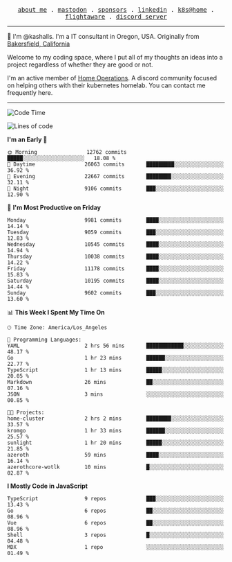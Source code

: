 <p align="center">
  <samp>
    <a href="https://jordanjones.org/">about me</a> .
    <a rel="me" href="https://mastodon.social/@kashall">mastodon</a> .
    <a href="https://github.com/sponsors/kashalls">sponsors</a> .
    <a href="https://linkedin.com/in/jordpjones">linkedin</a> .
    <a href="https://github.com/kashalls/home-cluster">k8s@home</a> .
    <a href="https://flightaware.com/adsb/stats/user/kashalls">flightaware</a> .
    <a href="https://discord.gg/V2WrCfqba9">discord server</a>
  </samp>
</p>

----------------------------------------------------------------

:wave: I'm @kashalls. I'm a IT consultant in Oregon, USA. Originally from [Bakersfield, California](https://maps.app.goo.gl/QQMtywTWghpXB6Tu6)

Welcome to my coding space, where I put all of my thoughts an ideas into a project regardless of whether they are good or not.

I'm an active member of [Home Operations](https://discord.gg/home-operations). A discord community focused on helping others with their kubernetes homelab. You can contact me frequently here.

----------------------------------------------------------------
<!--START_SECTION:waka-->
![Code Time](http://img.shields.io/badge/Code%20Time-2%2C170%20hrs%2026%20mins-blue)

![Lines of code](https://img.shields.io/badge/From%20Hello%20World%20I%27ve%20Written-10.4%20million%20lines%20of%20code-blue)

**I'm an Early 🐤** 

```text
🌞 Morning                12762 commits       █████░░░░░░░░░░░░░░░░░░░░   18.08 % 
🌆 Daytime                26063 commits       █████████░░░░░░░░░░░░░░░░   36.92 % 
🌃 Evening                22667 commits       ████████░░░░░░░░░░░░░░░░░   32.11 % 
🌙 Night                  9106 commits        ███░░░░░░░░░░░░░░░░░░░░░░   12.90 % 
```
📅 **I'm Most Productive on Friday** 

```text
Monday                   9981 commits        ████░░░░░░░░░░░░░░░░░░░░░   14.14 % 
Tuesday                  9059 commits        ███░░░░░░░░░░░░░░░░░░░░░░   12.83 % 
Wednesday                10545 commits       ████░░░░░░░░░░░░░░░░░░░░░   14.94 % 
Thursday                 10038 commits       ████░░░░░░░░░░░░░░░░░░░░░   14.22 % 
Friday                   11178 commits       ████░░░░░░░░░░░░░░░░░░░░░   15.83 % 
Saturday                 10195 commits       ████░░░░░░░░░░░░░░░░░░░░░   14.44 % 
Sunday                   9602 commits        ███░░░░░░░░░░░░░░░░░░░░░░   13.60 % 
```


📊 **This Week I Spent My Time On** 

```text
🕑︎ Time Zone: America/Los_Angeles

💬 Programming Languages: 
YAML                     2 hrs 56 mins       ████████████░░░░░░░░░░░░░   48.17 % 
Go                       1 hr 23 mins        ██████░░░░░░░░░░░░░░░░░░░   22.77 % 
TypeScript               1 hr 13 mins        █████░░░░░░░░░░░░░░░░░░░░   20.05 % 
Markdown                 26 mins             ██░░░░░░░░░░░░░░░░░░░░░░░   07.16 % 
JSON                     3 mins              ░░░░░░░░░░░░░░░░░░░░░░░░░   00.85 % 

🐱‍💻 Projects: 
home-cluster             2 hrs 2 mins        ████████░░░░░░░░░░░░░░░░░   33.57 % 
kromgo                   1 hr 33 mins        ██████░░░░░░░░░░░░░░░░░░░   25.57 % 
sunlight                 1 hr 20 mins        █████░░░░░░░░░░░░░░░░░░░░   21.85 % 
azeroth                  59 mins             ████░░░░░░░░░░░░░░░░░░░░░   16.14 % 
azerothcore-wotlk        10 mins             █░░░░░░░░░░░░░░░░░░░░░░░░   02.87 % 
```

**I Mostly Code in JavaScript** 

```text
TypeScript               9 repos             ███░░░░░░░░░░░░░░░░░░░░░░   13.43 % 
Go                       6 repos             ██░░░░░░░░░░░░░░░░░░░░░░░   08.96 % 
Vue                      6 repos             ██░░░░░░░░░░░░░░░░░░░░░░░   08.96 % 
Shell                    3 repos             █░░░░░░░░░░░░░░░░░░░░░░░░   04.48 % 
MDX                      1 repo              ░░░░░░░░░░░░░░░░░░░░░░░░░   01.49 % 
```




<!--END_SECTION:waka-->